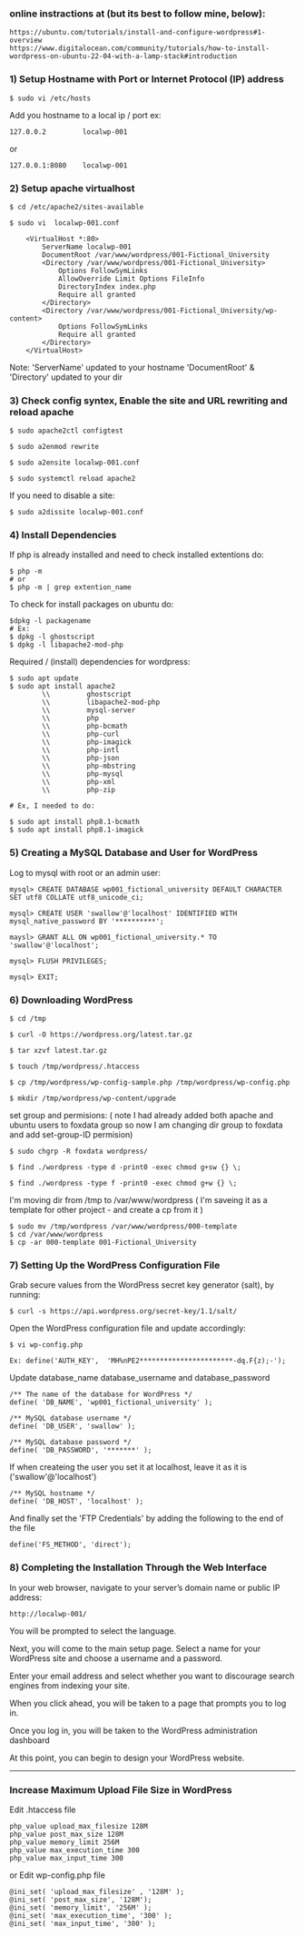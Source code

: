 ### online instractions at (but its best to follow mine, below):
    https://ubuntu.com/tutorials/install-and-configure-wordpress#1-overview
    https://www.digitalocean.com/community/tutorials/how-to-install-wordpress-on-ubuntu-22-04-with-a-lamp-stack#introduction

### 1) Setup Hostname with Port or Internet Protocol (IP) address

    $ sudo vi /etc/hosts

Add you hostname to a local ip / port ex:

    127.0.0.2         localwp-001

or

    127.0.0.1:8080    localwp-001


### 2) Setup apache virtualhost


    $ cd /etc/apache2/sites-available

    $ sudo vi  localwp-001.conf

        <VirtualHost *:80>
            ServerName localwp-001
            DocumentRoot /var/www/wordpress/001-Fictional_University
            <Directory /var/www/wordpress/001-Fictional_University>
                Options FollowSymLinks
                AllowOverride Limit Options FileInfo
                DirectoryIndex index.php
                Require all granted
            </Directory>
            <Directory /var/www/wordpress/001-Fictional_University/wp-content>
                Options FollowSymLinks
                Require all granted
            </Directory>
        </VirtualHost>

    
Note:       'ServerName'                  updated to your hostname
            'DocumentRoot' & 'Directory'  updated to your dir


### 3) Check config syntex, Enable the site and URL rewriting and reload apache

    $ sudo apache2ctl configtest

    $ sudo a2enmod rewrite

    $ sudo a2ensite localwp-001.conf

    $ sudo systemctl reload apache2

If you need to disable a site:

    $ sudo a2dissite localwp-001.conf


### 4) Install Dependencies


If php is already installed and need to check installed extentions do:

    $ php -m
    # or
    $ php -m | grep extention_name


To check for install packages on ubuntu do:

    $dpkg -l packagename
    # Ex:
    $ dpkg -l ghostscript
    $ dpkg -l libapache2-mod-php


Required / (install) dependencies for wordpress:

    $ sudo apt update
    $ sudo apt install apache2 
            \\         ghostscript 
            \\         libapache2-mod-php 
            \\         mysql-server 
            \\         php 
            \\         php-bcmath 
            \\         php-curl 
            \\         php-imagick 
            \\         php-intl 
            \\         php-json 
            \\         php-mbstring 
            \\         php-mysql 
            \\         php-xml 
            \\         php-zip

    # Ex, I needed to do:

    $ sudo apt install php8.1-bcmath
    $ sudo apt install php8.1-imagick


### 5) Creating a MySQL Database and User for WordPress

Log to mysql with root or an admin user:

    mysql> CREATE DATABASE wp001_fictional_university DEFAULT CHARACTER SET utf8 COLLATE utf8_unicode_ci;

    mysql> CREATE USER 'swallow'@'localhost' IDENTIFIED WITH mysql_native_password BY '**********';

    maysl> GRANT ALL ON wp001_fictional_university.* TO 'swallow'@'localhost';

    mysql> FLUSH PRIVILEGES;

    mysql> EXIT;


### 6) Downloading WordPress

    $ cd /tmp

    $ curl -O https://wordpress.org/latest.tar.gz

    $ tar xzvf latest.tar.gz

    $ touch /tmp/wordpress/.htaccess

    $ cp /tmp/wordpress/wp-config-sample.php /tmp/wordpress/wp-config.php

    $ mkdir /tmp/wordpress/wp-content/upgrade

set group and permisions: 
( note I had already added both apache and ubuntu users  to foxdata group 
so now I am changing dir group to foxdata and add set-group-ID permision)

    $ sudo chgrp -R foxdata wordpress/

    $ find ./wordpress -type d -print0 -exec chmod g+sw {} \;

    $ find ./wordpress -type f -print0 -exec chmod g+w {} \;


I'm moving dir from /tmp to /var/www/wordpress
( I'm saveing it as a template for other project - and create a cp from it )

    $ sudo mv /tmp/wordpress /var/www/wordpress/000-template
    $ cd /var/www/wordpress
    $ cp -ar 000-template 001-Fictional_University


### 7) Setting Up the WordPress Configuration File

 Grab secure values from the WordPress secret key generator (salt), by running:

    $ curl -s https://api.wordpress.org/secret-key/1.1/salt/

Open the WordPress configuration file and update accordingly:

    $ vi wp-config.php

    Ex: define('AUTH_KEY',  'MH%nPE2***********************-dq.F{z);-');


Update database_name database_username and database_password

    /** The name of the database for WordPress */
    define( 'DB_NAME', 'wp001_fictional_university' );

    /** MySQL database username */
    define( 'DB_USER', 'swallow' );

    /** MySQL database password */
    define( 'DB_PASSWORD', '*******' );


If when createing the user you set it at localhost, leave it as it is ('swallow'@'localhost')

    /** MySQL hostname */
    define( 'DB_HOST', 'localhost' );
    

And finally set the 'FTP Credentials' by adding the following to the end of the file


    define('FS_METHOD', 'direct');


### 8) Completing the Installation Through the Web Interface

In your web browser, navigate to your server’s domain name or public IP address:

    http://localwp-001/

You will be prompted to select the language.

Next, you will come to the main setup page.
Select a name for your WordPress site and choose a username and a password.

Enter your email address and select whether you want to discourage search engines from indexing your site.

When you click ahead, you will be taken to a page that prompts you to log in.

Once you log in, you will be taken to the WordPress administration dashboard

At this point, you can begin to design your WordPress website.

----------------------------------------------------------------------------------

### Increase Maximum Upload File Size in WordPress

Edit .htaccess file

    php_value upload_max_filesize 128M
    php_value post_max_size 128M
    php_value memory_limit 256M
    php_value max_execution_time 300
    php_value max_input_time 300

or Edit wp-config.php file

    @ini_set( 'upload_max_filesize' , '128M' );
    @ini_set( 'post_max_size', '128M');
    @ini_set( 'memory_limit', '256M' );
    @ini_set( 'max_execution_time', '300' );
    @ini_set( 'max_input_time', '300' );
